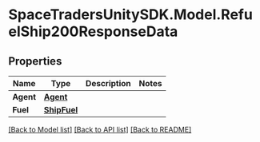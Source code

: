 # SpaceTradersUnitySDK.Model.RefuelShip200ResponseData

## Properties

Name | Type | Description | Notes
------------ | ------------- | ------------- | -------------
**Agent** | [**Agent**](Agent.md) |  | 
**Fuel** | [**ShipFuel**](ShipFuel.md) |  | 

[[Back to Model list]](../README.md#documentation-for-models) [[Back to API list]](../README.md#documentation-for-api-endpoints) [[Back to README]](../README.md)

